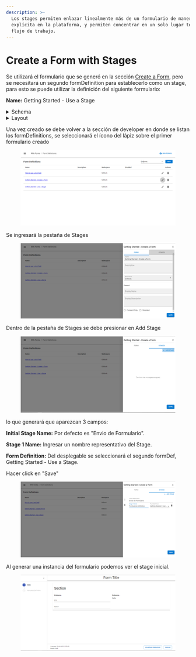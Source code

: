 ```yaml
---
description: >-
  Los stages permiten enlazar linealmente más de un formulario de manera
  explícita en la plataforma, y permiten concentrar en un solo lugar todo un
  flujo de trabajo.
---
```


# Create a Form with Stages

Se utilizará el formulario que se generó en la sección [Create a Form](../getting-started/create-a-form.md), pero se necesitará un segundo formDefinition para establecerlo como un stage, para esto se puede utilizar la definición del siguiente formulario:

**Name:** Getting Started - Use a Stage

<details>

<summary>Schema</summary>

{% code overflow="wrap" fullWidth="true" %}
```json
{
    "Foto_4x4": {
        "type": "attachment",
        "maxSizeMb": 100,
        "validationExpressions": [
            {
                "expression": "isEmpty(Foto_4x4)",
                "message": "Requerido"
            }
        ]
    },
    "CUIL": {
        "type": "text",
        "inputMask": "99-99999999-9",
        "validationExpressions": [
            {
                "expression": "isEmpty(CUIL)",
                "message": "Requerido"
            },
            {
                "expression": "not(isEmpty(CUIL))?size(filter([20,23,24,27,30,33,34],j(x)=x==substring(Ingresante.CUIL,1,3)))==0:false",
                "message": "Prefijo incorrecto"
            },
            {
                "expression": "substring(CUIL,4,12)!=DNI",
                "message": "CUIL Inválido"
            },
            {
                "expression": "(CUIL).length!=13",
                "message": "CUIL Inválido"
            }
        ]
    },
    "Celular": {
        "type": "text",
        "matches": {
            "regex": "^[0-9]+[ ][0-9]+$",
            "message": "Formato incorrecto"
        },
        "validationExpressions": [
            {
                "expression": "isEmpty(Ingresante.Celular)",
                "message": "Requerido"
            },
            {
                "expression": "(Ingresante.Celular).length<10",
                "message": "Número inválido"
            }
        ]
    },
    "AclaracionCelular": {
        "type": "text"
    },
    "Calle": {
        "validationExpressions": [
            {
                "expression": "isEmpty(Ingresante.Calle)",
                "message": "Requerido"
            }
        ],
        "type": "text"
    },
    "Altura": {
        "validationExpressions": [
            {
                "expression": "isEmpty(Ingresante.Altura)",
                "message": "Requerido"
            }
        ],
        "type": "text",
        "inputMask": "9999999"
    },
    "Piso": {
        "type": "text",
        "inputMask": "999"
    },
    "Depto": {
        "type": "text"
    },
    "Localidad": {
        "validationExpressions": [
            {
                "expression": "isEmpty(Ingresante.Localidad)",
                "message": "Requerido"
            }
        ],
        "type": "text"
    },
    "Provincia": {
        "validationExpressions": [
            {
                "expression": "isEmpty(Ingresante.Provincia)",
                "message": "Requerido"
            }
        ],
        "type": "select",
        "options": [
            {
                "value": "Buenos Aires"
            },
            {
                "value": "CABA"
            },
            {
                "value": "Catamarca"
            },
            {
                "value": "Chaco"
            },
            {
                "value": "Chubut"
            },
            {
                "value": "Córdoba"
            },
            {
                "value": "Corrientes"
            },
            {
                "value": "Entre Ríos"
            },
            {
                "value": "Formosa"
            },
            {
                "value": "Jujuy"
            },
            {
                "value": "La Pampa"
            },
            {
                "value": "La Rioja"
            },
            {
                "value": "Mendoza"
            },
            {
                "value": "Misiones"
            },
            {
                "value": "Neuquén"
            },
            {
                "value": "Río Negro"
            },
            {
                "value": "Salta"
            },
            {
                "value": "San Juan"
            },
            {
                "value": "San Luis"
            },
            {
                "value": "Santa Cruz"
            },
            {
                "value": "Santa Fe"
            },
            {
                "value": "Santiago del Estero"
            },
            {
                "value": "Tierra del Fuego"
            },
            {
                "value": "Tucumán"
            }
        ]
    },
    "CuentaBancaria": {
        "type": "options",
        "options": [
            {
                "value": "Si"
            },
            {
                "value": "No"
            }
        ],
        "validationExpressions": [
            {
                "expression": "isEmpty(CuentaBancaria)",
                "message": "Requerido"
            }
        ]
    },
    "Constancia_de_CBU": {
        "type": "attachment",
        "maxSizeMb": 10,
        "validationExpressions": [
            {
                "expression": "and(CuentaBancaria=='Si', isEmpty(Constancia_de_CBU))",
                "message": "Requerido"
            }
        ]
    }
}
```
{% endcode %}

</details>

<details>

<summary>Layout</summary>

{% code overflow="wrap" fullWidth="true" %}
```json
{
	"spacing": 2,
	"header": {
		"elements": [
			{
				"type": "column",
				"size": 4,
				"verticalAlign": "center",
				"elements": [
					{
						"type": "text",
						"label": "Documento de Ingreso",
						"align": "center",
						"weight": "bold",
						"size": 12
					}
				]
			}
		]
	},
	"elements": [
		{
			"type": "section",
			"title": "Ingresante",
			"elements": [
				{
					"type": "column",
					"size": 12,
					"elements": [
						{
							"type": "field",
							"name": "Foto_4x4",
							"label": "Foto 4x4",
							"size": 4
						}
					]
				},
				{
					"type": "column",
					"size": 12,
					"elements": [
						{
							"type": "field",
							"name": "CUIL",
							"size": 4
						},
						{
							"type": "field",
							"name": "Celular",
							"label": "Celular",
							"size": 4
						},
						{
							"type": "text",
							"style": "italic",
							"verticalAlign": "center",
							"label": "Ingresar código de área y número separados por un espacio según el ejemplo: 011 12345678",
							"size": 4
						}
					]
				},
				{
					"type": "text",
					"label": "Domicilio",
					"size": 12,
					"margin": "25px 0px 0px 0px"
				},
				{
					"type": "column",
					"size": 12,
					"elements": [
						{
							"type": "field",
							"name": "Calle",
							"size": 3
						},
						{
							"type": "field",
							"name": "Altura",
							"size": 1
						},
						{
							"type": "field",
							"name": "Piso",
							"size": 1
						},
						{
							"type": "field",
							"name": "Depto",
							"size": 1
						},
						{
							"type": "field",
							"name": "Localidad",
							"size": 2
						},
						{
							"type": "field",
							"name": "Provincia",
							"size": 4
						}
					]
				},
				{
					"type": "text",
					"label": "Cuenta Bancaria",
					"textVariant": "h6",
					"size": 12,
					"margin": "25px 0px 0px 0px"
				},
				{
					"type": "column",
					"size": 12,
					"elements": [
						{
							"type": "field",
							"name": "CuentaBancaria",
							"label": "Posee cuenta bancaria",
							"size": 4
						},
						{
							"type": "field",
							"name": "Constancia_de_CBU",
							"visibility": "CuentaBancaria=='Si'",
							"label": "Constancia CBU",
							"size": 4
						},
						{
							"type": "text",
							"visibility": "CuentaBancaria=='Si'",
							"style": "italic",
							"verticalAlign": "center",
							"label": "En la constancia de CBU deben figurar legibles los 22 dígitos, el banco, su nombre y apellido y/o DNI/CUIL",
							"size": 4
						}
					]
				}
			]
		}
	]
}
```
{% endcode %}

</details>

Una vez creado se debe volver a la sección de developer en donde se listan los formDefinitions, se seleccionará el ícono del lápiz sobre el primer formulario creado&#x20;

<figure><img src="../../.gitbook/assets/image (17).png" alt=""><figcaption></figcaption></figure>

Se ingresará la pestaña de Stages

<figure><img src="../../.gitbook/assets/image (12).png" alt=""><figcaption></figcaption></figure>

Dentro de la pestaña de Stages se debe presionar en Add Stage

<figure><img src="../../.gitbook/assets/image (7).png" alt=""><figcaption></figcaption></figure>

lo que generará que aparezcan 3 campos:

**Initial Stage Name:** Por defecto es "Envio de Formulario".

**Stage 1 Name:** Ingresar un nombre representativo del Stage.

**Form Definition:** Del desplegable se seleccionará el segundo formDef, Getting Started - Use a Stage.

Hacer click en "Save"

<figure><img src="../../.gitbook/assets/image (4) (1).png" alt=""><figcaption></figcaption></figure>

Al generar una instancia del formulario podemos ver el stage inicial.

<figure><img src="../../.gitbook/assets/image (22).png" alt=""><figcaption></figcaption></figure>
